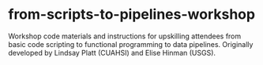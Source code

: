 # from-scripts-to-pipelines-workshop

Workshop code materials and instructions for upskilling attendees from basic code
scripting to functional programming to data pipelines. Originally developed by 
Lindsay Platt (CUAHSI) and Elise Hinman (USGS).
